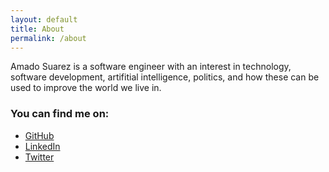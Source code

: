 ```yaml
---
layout: default
title: About
permalink: /about
---
```

Amado Suarez is a software engineer with an interest in technology, software development, artifitial intelligence, politics, and how these can be used to improve the world we live in. 


### You can find me on:
+ [GitHub](https://github.com/AmadoSuarez/) 
+ [LinkedIn](https://linkedin.com/in/amadosuarez/)
+ [Twitter](https://twitter.com/amadosuarezr)
